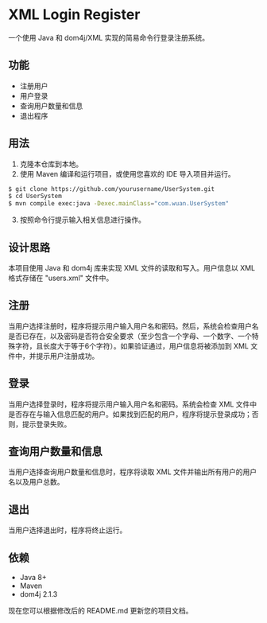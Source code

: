 # XML Login Register

一个使用 Java 和 dom4j/XML 实现的简易命令行登录注册系统。

## 功能

- 注册用户
- 用户登录
- 查询用户数量和信息
- 退出程序

## 用法

1. 克隆本仓库到本地。
2. 使用 Maven 编译和运行项目，或使用您喜欢的 IDE 导入项目并运行。

```bash
$ git clone https://github.com/yourusername/UserSystem.git
$ cd UserSystem
$ mvn compile exec:java -Dexec.mainClass="com.wuan.UserSystem"
```
3. 按照命令行提示输入相关信息进行操作。

## 设计思路

本项目使用 Java 和 dom4j 库来实现 XML 文件的读取和写入。用户信息以 XML 格式存储在 "users.xml" 文件中。

## 注册

当用户选择注册时，程序将提示用户输入用户名和密码。然后，系统会检查用户名是否已存在，以及密码是否符合安全要求（至少包含一个字母、一个数字、一个特殊字符，且长度大于等于6个字符）。如果验证通过，用户信息将被添加到 XML 文件中，并提示用户注册成功。

## 登录

当用户选择登录时，程序将提示用户输入用户名和密码。系统会检查 XML 文件中是否存在与输入信息匹配的用户。如果找到匹配的用户，程序将提示登录成功；否则，提示登录失败。

## 查询用户数量和信息

当用户选择查询用户数量和信息时，程序将读取 XML 文件并输出所有用户的用户名以及用户总数。

## 退出

当用户选择退出时，程序将终止运行。

## 依赖

- Java 8+
- Maven
- dom4j 2.1.3

现在您可以根据修改后的 README.md 更新您的项目文档。